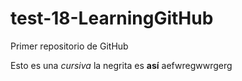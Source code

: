 # test-18-LearningGitHub

Primer repositorio de GitHub

Esto es una _cursiva_ la negrita es **así**
aefwregwwrgerg
